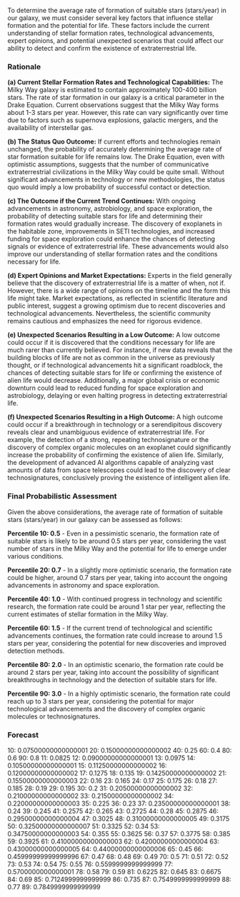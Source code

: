 To determine the average rate of formation of suitable stars (stars/year) in our galaxy, we must consider several key factors that influence stellar formation and the potential for life. These factors include the current understanding of stellar formation rates, technological advancements, expert opinions, and potential unexpected scenarios that could affect our ability to detect and confirm the existence of extraterrestrial life.

### Rationale

**(a) Current Stellar Formation Rates and Technological Capabilities:**
The Milky Way galaxy is estimated to contain approximately 100-400 billion stars. The rate of star formation in our galaxy is a critical parameter in the Drake Equation. Current observations suggest that the Milky Way forms about 1-3 stars per year. However, this rate can vary significantly over time due to factors such as supernova explosions, galactic mergers, and the availability of interstellar gas.

**(b) The Status Quo Outcome:**
If current efforts and technologies remain unchanged, the probability of accurately determining the average rate of star formation suitable for life remains low. The Drake Equation, even with optimistic assumptions, suggests that the number of communicative extraterrestrial civilizations in the Milky Way could be quite small. Without significant advancements in technology or new methodologies, the status quo would imply a low probability of successful contact or detection.

**(c) The Outcome if the Current Trend Continues:**
With ongoing advancements in astronomy, astrobiology, and space exploration, the probability of detecting suitable stars for life and determining their formation rates would gradually increase. The discovery of exoplanets in the habitable zone, improvements in SETI technologies, and increased funding for space exploration could enhance the chances of detecting signals or evidence of extraterrestrial life. These advancements would also improve our understanding of stellar formation rates and the conditions necessary for life.

**(d) Expert Opinions and Market Expectations:**
Experts in the field generally believe that the discovery of extraterrestrial life is a matter of when, not if. However, there is a wide range of opinions on the timeline and the form this life might take. Market expectations, as reflected in scientific literature and public interest, suggest a growing optimism due to recent discoveries and technological advancements. Nevertheless, the scientific community remains cautious and emphasizes the need for rigorous evidence.

**(e) Unexpected Scenarios Resulting in a Low Outcome:**
A low outcome could occur if it is discovered that the conditions necessary for life are much rarer than currently believed. For instance, if new data reveals that the building blocks of life are not as common in the universe as previously thought, or if technological advancements hit a significant roadblock, the chances of detecting suitable stars for life or confirming the existence of alien life would decrease. Additionally, a major global crisis or economic downturn could lead to reduced funding for space exploration and astrobiology, delaying or even halting progress in detecting extraterrestrial life.

**(f) Unexpected Scenarios Resulting in a High Outcome:**
A high outcome could occur if a breakthrough in technology or a serendipitous discovery reveals clear and unambiguous evidence of extraterrestrial life. For example, the detection of a strong, repeating technosignature or the discovery of complex organic molecules on an exoplanet could significantly increase the probability of confirming the existence of alien life. Similarly, the development of advanced AI algorithms capable of analyzing vast amounts of data from space telescopes could lead to the discovery of clear technosignatures, conclusively proving the existence of intelligent alien life.

### Final Probabilistic Assessment
Given the above considerations, the average rate of formation of suitable stars (stars/year) in our galaxy can be assessed as follows:

**Percentile 10: 0.5** - Even in a pessimistic scenario, the formation rate of suitable stars is likely to be around 0.5 stars per year, considering the vast number of stars in the Milky Way and the potential for life to emerge under various conditions.

**Percentile 20: 0.7** - In a slightly more optimistic scenario, the formation rate could be higher, around 0.7 stars per year, taking into account the ongoing advancements in astronomy and space exploration.

**Percentile 40: 1.0** - With continued progress in technology and scientific research, the formation rate could be around 1 star per year, reflecting the current estimates of stellar formation in the Milky Way.

**Percentile 60: 1.5** - If the current trend of technological and scientific advancements continues, the formation rate could increase to around 1.5 stars per year, considering the potential for new discoveries and improved detection methods.

**Percentile 80: 2.0** - In an optimistic scenario, the formation rate could be around 2 stars per year, taking into account the possibility of significant breakthroughs in technology and the detection of suitable stars for life.

**Percentile 90: 3.0** - In a highly optimistic scenario, the formation rate could reach up to 3 stars per year, considering the potential for major technological advancements and the discovery of complex organic molecules or technosignatures.

### Forecast

10: 0.07500000000000001
20: 0.15000000000000002
40: 0.25
60: 0.4
80: 0.6
90: 0.8
11: 0.0825
12: 0.09000000000000001
13: 0.0975
14: 0.10500000000000001
15: 0.11250000000000002
16: 0.12000000000000002
17: 0.1275
18: 0.135
19: 0.14250000000000002
21: 0.15500000000000003
22: 0.16
23: 0.165
24: 0.17
25: 0.175
26: 0.18
27: 0.185
28: 0.19
29: 0.195
30: 0.2
31: 0.20500000000000002
32: 0.21000000000000002
33: 0.21500000000000002
34: 0.22000000000000003
35: 0.225
36: 0.23
37: 0.23500000000000001
38: 0.24
39: 0.245
41: 0.2575
42: 0.265
43: 0.2725
44: 0.28
45: 0.2875
46: 0.29500000000000004
47: 0.3025
48: 0.31000000000000005
49: 0.3175
50: 0.32500000000000007
51: 0.3325
52: 0.34
53: 0.34750000000000003
54: 0.355
55: 0.3625
56: 0.37
57: 0.3775
58: 0.385
59: 0.3925
61: 0.41000000000000003
62: 0.42000000000000004
63: 0.43000000000000005
64: 0.44000000000000006
65: 0.45
66: 0.45999999999999996
67: 0.47
68: 0.48
69: 0.49
70: 0.5
71: 0.51
72: 0.52
73: 0.53
74: 0.54
75: 0.55
76: 0.5599999999999999
77: 0.5700000000000001
78: 0.58
79: 0.59
81: 0.6225
82: 0.645
83: 0.6675
84: 0.69
85: 0.7124999999999999
86: 0.735
87: 0.7549999999999999
88: 0.77
89: 0.7849999999999999